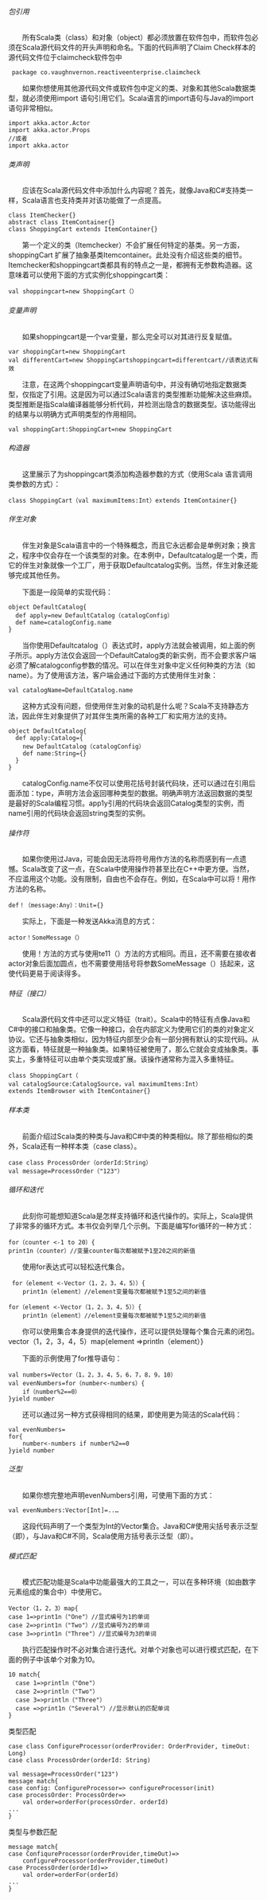 ###### 包引用

&emsp;&emsp;所有Scala类（class）和对象（object）都必须放置在软件包中，而软件包必须在Scala源代码文件的开头声明和命名。下面的代码声明了Claim Check样本的源代码文件位于claimcheck软件包中
     
     package co.vaughnvernon.reactiveenterprise.claimcheck

&emsp;&emsp;如果你想使用其他源代码文件或软件包中定义的类、对象和其他Scala数据类型，就必须使用import 语句引用它们。Scala语言的import语句与Java的import 语句非常相似。

    import akka.actor.Actor
    import akka.actor.Props
    //或者
    import akka.actor

###### 类声明

&emsp;&emsp;应该在Scala源代码文件中添加什么内容呢？首先，就像Java和C#支持类一样，Scala语言也支持类并对该功能做了一点提高。

    class ItemChecker{}
    abstract class ItemContainer{}
    class ShoppingCart extends ItemContainer{}

&emsp;&emsp;第一个定义的类（Itemchecker）不会扩展任何特定的基类。另一方面，shoppingCart 扩展了抽象基类Itemcontainer。此处没有介绍这些类的细节。Itemchecker和shoppingcart类都具有的特点之一是，都拥有无参数构造器。这意味着可以使用下面的方式实例化shoppingcart类：

    val shoppingcart=new ShoppingCart（）

###### 变量声明
&emsp;&emsp;如果shoppingcart是一个var变量，那么完全可以对其进行反复赋值。

    var shoppingCart=new ShoppingCart 
    val differentCart=new ShoppingCartshoppingcart=differentcart//该表达式有效

&emsp;&emsp;注意，在这两个shoppingcart变量声明语句中，并没有确切地指定数据类型，仅指定了引用。这是因为可以通过Scala语言的类型推断功能解决这些麻烦。类型推断是指Scala编译器能够分析代码，并检测出隐含的数据类型。该功能得出的结果与以明确方式声明类型的作用相同。

    val shoppingCart:ShoppingCart=new ShoppingCart

###### 构造器
&emsp;&emsp;这里展示了为shoppingcart类添加构造器参数的方式（使用Scala 语言调用类参数的方式）：

    class ShoppingCart（val maximumItems:Int）extends ItemContainer{}

###### 伴生对象

&emsp;&emsp;伴生对象是Scala语言中的一个特殊概念，而且它永远都会是单例对象；换言之，程序中仅会存在一个该类型的对象。在本例中，Defaultcatalog是一个类，而它的伴生对象就像一个工厂，用于获取Defaultcatalog实例。当然，伴生对象还能够完成其他任务。

&emsp;&emsp;下面是一段简单的实现代码：

    object DefaultCatalog{
      def apply=new DefaultCatalog（catalogConfig）
      def name=catalogConfig.name
    }

&emsp;&emsp;当你使用Defaultcatalog（）表达式时，apply方法就会被调用，如上面的例子所示。apply方法仅会返回一个DefaultCatalog类的新实例，而不会要求客户端必须了解catalogconfig参数的情况。可以在伴生对象中定义任何种类的方法（如name）。为了使用该方法，客户端会通过下面的方式使用伴生对象：
      
    val catalogName=DefaultCatalog.name

&emsp;&emsp;这种方式没有问题，但使用伴生对象的动机是什么呢？Scala不支持静态方法，因此伴生对象提供了对其伴生类所需的各种工厂和实用方法的支持。

    object DefaultCatalog{
      def apply:Catalog={
        new DefaultCatalog（catalogConfig）
        def name:String={}
      }
    }

&emsp;&emsp;catalogConfig.name不仅可以使用花括号封装代码块，还可以通过在引用后面添加：type，声明方法会返回哪种类型的数据。明确声明方法返回数据的类型是最好的Scala编程习惯。app1y引用的代码块会返回Catalog类型的实例，而name引用的代码块会返回string类型的实例。

###### 操作符

&emsp;&emsp;如果你使用过Java，可能会因无法将符号用作方法的名称而感到有一点遗憾。Scala改变了这一点，在Scala中使用操作符甚至比在C++中更方便。当然，不应滥用这个功能。没有限制，自由也不会存在。例如，在Scala中可以将！用作方法的名称。

    def！（message:Any）：Unit={}

&emsp;&emsp;实际上，下面是一种发送Akka消息的方式：

    actor！SomeMessage（）

&emsp;&emsp;使用！方法的方式与使用te11（）方法的方式相同。而且，还不需要在接收者actor对象后面加圆点，也不需要使用括号将参数SomeMessage（）括起来，这使代码更易于阅读得多。

###### 特征（接口）

&emsp;&emsp;Scala源代码文件中还可以定义特征（trait）。Scala中的特征有点像Java和C#中的接口和抽象类。它像一种接口，会在内部定义为使用它们的类的对象定义协议。它还与抽象类相似，因为特征内部至少会有一部分拥有默认的实现代码。从这方面看，特征就是一种抽象类。如果特征被使用了，那么它就会变成抽象类。事实上，多重特征可以由单个类实现或扩展。该操作通常称为混入多重特征。

    class ShoppingCart（
    val catalogSource:CatalogSource，val maximumItems:Int）
    extends ItemBrowser with ItemContainer{}

###### 样本类

&emsp;&emsp;前面介绍过Scala类的种类与Java和C#中类的种类相似。除了那些相似的类外，Scala还有一种样本类（case class）。

    case class ProcessOrder（orderId:String）
    val message=ProcessOrder（"123"）

###### 循环和迭代
&emsp;&emsp;此刻你可能想知道Scala是怎样支持循环和迭代操作的。实际上，Scala提供了非常多的循环方式。本书仅会列举几个示例。下面是编写for循环的一种方式：

    for（counter <-1 to 20）{
    print1n（counter）//变量counter每次都被赋予1至20之间的新值

&emsp;&emsp;使用for表达式可以轻松迭代集合。
   
     for（element <-Vector（1，2，3，4，5））{
        print1n（element）//element变量每次都被赋予1至5之间的新值

    for（element <-Vector（1，2，3，4，5））{
        print1n（element）//element变量每次都被赋予1至5之间的新值

&emsp;&emsp;你可以使用集合本身提供的迭代操作，还可以提供处理每个集合元素的闭包。
vector（1，2，3，4，5）map{element =>println（element）}

&emsp;&emsp;下面的示例使用了for推导语句：

    val numbers=Vector（1，2，3，4，5，6，7，8，9，10）
    val evenNumbers=for（number<-numbers）{
        if（number%2==0）
    }yield number

&emsp;&emsp;还可以通过另一种方式获得相同的结果，即使用更为简洁的Scala代码：

    val evenNumbers=
    for{
        number<-numbers if number%2==0
    }yield number

###### 泛型

&emsp;&emsp;如果你想完整地声明evenNumbers引用，可使用下面的方式：

    val evenNumbers:Vector[Int]=..…

&emsp;&emsp;这段代码声明了一个类型为Int的Vector集合。Java和C#使用尖括号表示泛型（即<type>），与Java和C#不同，Scala使用方括号表示泛型（即<type>）。

###### 模式匹配

&emsp;&emsp;模式匹配功能是Scala中功能最强大的工具之一，可以在多种环境（如由数字元素组成的集合中）中使用它。

    Vector（1，2，3）map{
    case 1=>print1n（"One"）//显式编号为1的单词
    case 2=>print1n（"Two"）//显式编号为2的单词
    case 3=>print1n（"Three"）//显式编号为3的单词
&emsp;&emsp;执行匹配操作时不必对集合进行迭代。对单个对象也可以进行模式匹配，在下面的例子中该单个对象为10。
    
    10 match{
      case 1=>println（"One"）
      case 2=>println（"Two"）
      case 3=>println（"Three"）
      case =>print1n（"Several"）//显示默认的匹配单词
    }

类型匹配

    case class ConfigureProcessor(orderProvider: OrderProvider, timeOut: Long)
    case class ProcessOrder(orderId: String)

    val message=ProcessOrder("123")
    message match{
    case config: ConfigureProcessor=> configureProcessor(init)
    case processOrder: ProcessOrder=>
        val order=orderFor(processOrder. orderId)
    ...
    }

类型与参数匹配

    message match{
    case ConfiqureProcessor(orderProvider,timeOut)=>
        configureProcessor(orderProvider,timeOut)
    case ProcessOrder(orderId)=>
        val order=orderFor(orderId)
    ...
    }
